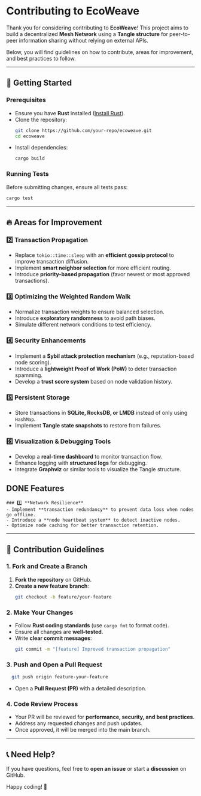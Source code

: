 # Contributing to EcoWeave

Thank you for considering contributing to **EcoWeave**! This project aims to build a decentralized **Mesh Network** using a **Tangle structure** for peer-to-peer information sharing without relying on external APIs.

Below, you will find guidelines on how to contribute, areas for improvement, and best practices to follow.

---

## 📌 Getting Started
### Prerequisites
- Ensure you have **Rust** installed ([Install Rust](https://www.rust-lang.org/tools/install)).
- Clone the repository:
  ```sh
  git clone https://github.com/your-repo/ecoweave.git
  cd ecoweave
  ```
- Install dependencies:
  ```sh
  cargo build
  ```

### Running Tests
Before submitting changes, ensure all tests pass:
```sh
cargo test
```

---

## 🔥 Areas for Improvement

### 2️⃣ **Transaction Propagation**
- Replace `tokio::time::sleep` with an **efficient gossip protocol** to improve transaction diffusion.
- Implement **smart neighbor selection** for more efficient routing.
- Introduce **priority-based propagation** (favor newest or most approved transactions).

### 3️⃣ **Optimizing the Weighted Random Walk**
- Normalize transaction weights to ensure balanced selection.
- Introduce **exploratory randomness** to avoid path biases.
- Simulate different network conditions to test efficiency.

### 4️⃣ **Security Enhancements**
- Implement a **Sybil attack protection mechanism** (e.g., reputation-based node scoring).
- Introduce a **lightweight Proof of Work (PoW)** to deter transaction spamming.
- Develop a **trust score system** based on node validation history.

### 5️⃣ **Persistent Storage**
- Store transactions in **SQLite, RocksDB, or LMDB** instead of only using `HashMap`.
- Implement **Tangle state snapshots** to restore from failures.

### 6️⃣ **Visualization & Debugging Tools**
- Develop a **real-time dashboard** to monitor transaction flow.
- Enhance logging with **structured logs** for debugging.
- Integrate **Graphviz** or similar tools to visualize the Tangle structure.

## DONE Features
```
### 1️⃣ **Network Resilience**
- Implement **transaction redundancy** to prevent data loss when nodes go offline.
- Introduce a **node heartbeat system** to detect inactive nodes.
- Optimize node caching for better transaction retention.
```


---

## 📜 Contribution Guidelines
### **1. Fork and Create a Branch**
1. **Fork the repository** on GitHub.
2. **Create a new feature branch**:
   ```sh
   git checkout -b feature/your-feature
   ```

### **2. Make Your Changes**
- Follow **Rust coding standards** (use `cargo fmt` to format code).
- Ensure all changes are **well-tested**.
- Write **clear commit messages**:
  ```sh
  git commit -m "[feature] Improved transaction propagation"
  ```

### **3. Push and Open a Pull Request**
```sh
  git push origin feature-your-feature
```
- Open a **Pull Request (PR)** with a detailed description.

### **4. Code Review Process**
- Your PR will be reviewed for **performance, security, and best practices**.
- Address any requested changes and push updates.
- Once approved, it will be merged into the main branch.

---

## 📞 Need Help?
If you have questions, feel free to **open an issue** or start a **discussion** on GitHub.

Happy coding! 🚀

